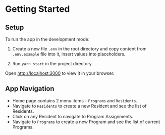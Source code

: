 # Getting Started

## Setup
To run the app in the development mode:
1. Create a new file `.env` in the root directory and copy content from `.env.example` file into it, insert values into placeholders.

2. Run `yarn start` in the project directory.

Open [http://localhost:3000](http://localhost:3000) to view it in your browser.

## App Navigation

* Home page contains 2 menu items - `Programs` and `Residents`.
* Navigate to `Residents` to create a new Resident and see the list of Residents.
* Click on any Resident to navigate to Program Assignments.
* Navigate to `Programs` to create a new Program and see the list of current Programs.
